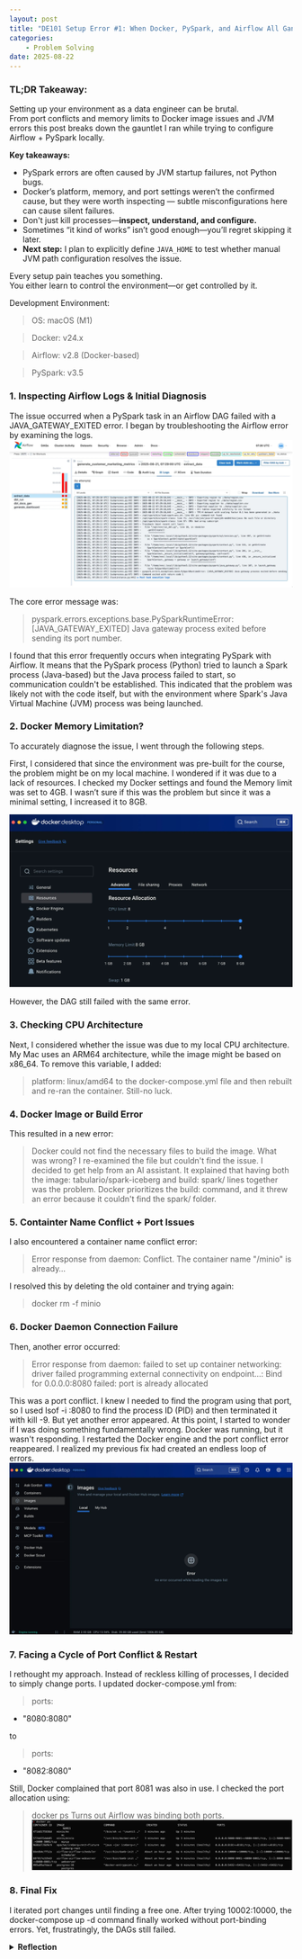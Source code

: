 ```yaml
---
layout: post
title: "DE101 Setup Error #1: When Docker, PySpark, and Airflow All Gang Up On You"
categories:
    - Problem Solving
date: 2025-08-22
---
```


### TL;DR Takeaway:
Setting up your environment as a data engineer can be brutal.  
From port conflicts and memory limits to Docker image issues and JVM errors
this post breaks down the gauntlet I ran while trying to configure Airflow + PySpark locally.

**Key takeaways:**
- PySpark errors are often caused by JVM startup failures, not Python bugs.
- Docker’s platform, memory, and port settings weren’t the confirmed cause, but they were worth inspecting — subtle misconfigurations here can cause silent failures.
- Don't just kill processes—**inspect, understand, and configure.**
- Sometimes “it kind of works” isn’t good enough—you’ll regret skipping it later.
- **Next step:** I plan to explicitly define `JAVA_HOME` to test whether manual JVM path configuration resolves the issue.

Every setup pain teaches you something.  
You either learn to control the environment—or get controlled by it.

Development Environment:
>OS: macOS (M1)

>Docker: v24.x

>Airflow: v2.8 (Docker-based)

>PySpark: v3.5

### 1. Inspecting Airflow Logs & Initial Diagnosis
The issue occurred when a PySpark task in an Airflow DAG failed with a JAVA_GATEWAY_EXITED error. I began by troubleshooting the Airflow error by examining the logs.
![Airflow DAG failure log screen](/assets/img/post-2025-08-22-0.jpg)


The core error message was:
>pyspark.errors.exceptions.base.PySparkRuntimeError: [JAVA_GATEWAY_EXITED] Java gateway process exited before sending its port number.

I found that this error frequently occurs when integrating PySpark with Airflow. 
It means that the PySpark process (Python) tried to launch a Spark process (Java-based) but the Java process failed to start, so communication couldn't be established.
This indicated that the problem was likely not with the code itself, but with the environment where Spark's Java Virtual Machine (JVM) process was being launched. 

### 2. Docker Memory Limitation?
To accurately diagnose the issue, I went through the following steps.

First, I considered that since the environment was pre-built for the course, the problem might be on my local machine. 
I wondered if it was due to a lack of resources. I checked my Docker settings and found the Memory limit was set to 4GB. 
I wasn’t sure if this was the problem but since it was a minimal setting, I increased it to 8GB.

![Docker resource configuration view](/assets/img/post-2025-08-22-1.jpg)

However, the DAG still failed with the same error.

### 3. Checking CPU Architecture
Next, I considered whether the issue was due to my local CPU architecture. 
My Mac uses an ARM64 architecture, while the image might be based on x86_64. 
To remove this variable, I added: 
>platform: linux/amd64
to the docker-compose.yml file and then rebuilt and re-ran the container. Still-no luck.

### 4. Docker Image or Build Error
This resulted in a new error: 
>Docker could not find the necessary files to build the image. 
What was wrong? I re-examined the file but couldn't find the issue. I decided to get help from an AI assistant. 
It explained that having both the image: tabulario/spark-iceberg and build: spark/ lines together was the problem. Docker prioritizes the build: command, and it threw an error because it couldn't find the spark/ folder.

### 5. Containter Name Conflict + Port Issues
I also encountered a container name conflict error:

>Error response from daemon: Conflict. The container name "/minio" is already…

I resolved this by deleting the old container and trying again: 
>docker rm -f minio

### 6. Docker Daemon Connection Failure
Then, another error occurred:

>Error response from daemon: failed to set up container networking: driver failed programming external connectivity on endpoint...: Bind for 0.0.0.0:8080 failed: port is already allocated

This was a port conflict. I knew I needed to find the program using that port, so I used lsof -i :8080 to find the process ID (PID) and then terminated it with kill -9.
But yet another error appeared. At this point, I started to wonder if I was doing something fundamentally wrong. Docker was running, but it wasn't responding. I restarted the Docker engine and the port conflict error reappeared. I realized my previous fix had created an endless loop of errors.
![Docker error screen](/assets/img/post-2025-08-22-2.jpg)

### 7. Facing a Cycle of Port Conflict & Restart
I rethought my approach. Instead of reckless killing of processes, I decided to simply change ports. I updated docker-compose.yml from:
>ports:
  - "8080:8080"

to

>ports:
  - "8082:8080"

Still, Docker complained that port 8081 was also in use. I checked the port allocation using:
>docker ps
Turns out Airflow was binding both ports.
![docker ps](/assets/img/post-2025-08-22-3.jpg)

### 8. Final Fix
I iterated port changes until finding a free one. After trying 10002:10000, the docker-compose up -d command finally worked without port-binding errors. Yet, frustratingly, the DAGs still failed.


<details>
<summary><strong>Reflection</strong></summary>

I’ve been here before—stuck in a frustrating loop of errors during project.
<br>Even though I’ve promised myself to study harder and improve my ability to troubleshoot,
I still find myself shrinking in the face of yet another error.
<br>It’s especially discouraging when I face this kind of wall just trying to set up an environment to learn.

<br><br>Sure, I could’ve cut corners this time too.
The local server was kind of running.
<br>I could’ve said, “Let’s just move on and come back to it later.”
But that’s not how I work.
<br>The DAG has to run successfully, otherwise I can’t properly check the dbt layer—and that’s part of the whole process I’m trying to learn.
<br>Skipping past this would just leave a hole in my understanding.

<br><br>This time, I was reminded again of how Docker’s platform configuration, system resource limits, and PySpark’s deep dependency on the JVM all interact.
<br>It wasn’t just a missing package—this was about system compatibility.

<br><br>From now on, I’ll be more proactive about things like setting JAVA_HOME manually or explicitly managing system variables.
<br>Every painful error I face is one more step toward becoming a stronger, more resilient developer.

</details>


